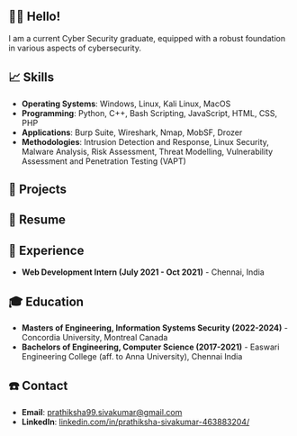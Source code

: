 ## 👋🏽 Hello! 

I am a current Cyber Security graduate, equipped with a robust foundation in various aspects of cybersecurity. 

## 📈 Skills
- **Operating Systems**: Windows, Linux, Kali Linux, MacOS
- **Programming**: Python, C++, Bash Scripting, JavaScript, HTML, CSS, PHP
- **Applications**: Burp Suite, Wireshark, Nmap, MobSF, Drozer
- **Methodologies**: Intrusion Detection and Response, Linux Security, Malware Analysis, Risk Assessment, Threat Modelling, Vulnerability Assessment and Penetration Testing (VAPT)

## 🔨 Projects 


## 📜 Resume


## 💼 Experience
- **Web Development Intern (July 2021 - Oct 2021)** - Chennai, India

## 🎓 Education
- **Masters of Engineering, Information Systems Security (2022-2024)** - Concordia University, Montreal Canada 
- **Bachelors of Engineering, Computer Science (2017-2021)** - Easwari Engineering College (aff. to Anna University), Chennai India 

## ☎️ Contact
- **Email**: [prathiksha99.sivakumar@gmail.com](mailto:prathiksha99.sivakumar@gmail.com)
- **LinkedIn**: [linkedin.com/in/prathiksha-sivakumar-463883204/](https://www.linkedin.com/in/prathiksha-sivakumar-463883204/)
   
